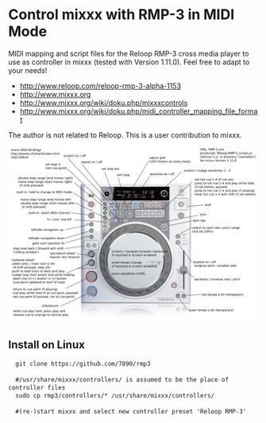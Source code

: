 Control mixxx with RMP-3 in MIDI Mode
=====================================

MIDI mapping and script files for the Reloop RMP-3 cross media player to use as controller in mixxx (tested with Version 1.11.0).
Feel free to adapt to your needs!

* http://www.reloop.com/reloop-rmp-3-alpha-1153
* http://www.mixxx.org
* http://www.mixxx.org/wiki/doku.php/mixxxcontrols
* http://www.mixxx.org/wiki/doku.php/midi_controller_mapping_file_format

The author is not related to Reloop. This is a user contribution to mixxx.

![Bindings](reloop-rmp3-bindings-for-mixxx.png)

Install on Linux
----------------

```
  git clone https://github.com/7890/rmp3

  #/usr/share/mixxx/controllers/ is assumed to be the place of controller files
  sudo cp rmp3/controllers/* /usr/share/mixxx/controllers/

  #(re-)start mixxx and select new controller preset 'Reloop RMP-3'
```

